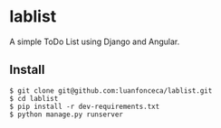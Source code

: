 # lablist
A simple ToDo List using Django and Angular.

## Install
```
$ git clone git@github.com:luanfonceca/lablist.git
$ cd lablist
$ pip install -r dev-requirements.txt
$ python manage.py runserver
```
